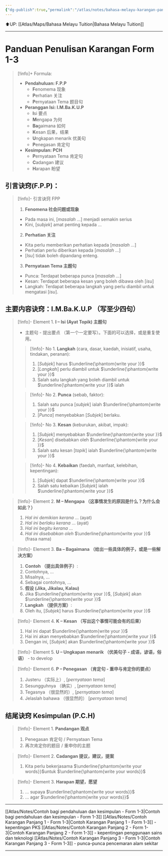 ```yaml
---
{"dg-publish":true,"permalink":"/atlas/notes/bahasa-melayu-karangan-panjang-form-1-3/"}
---
```


⬆️UP: [[Atlas/Maps/Bahasa Melayu Tuition\|Bahasa Melayu Tuition]]

---

# Panduan Penulisan Karangan Form 1-3

> [!info]+ Formula:
> - **Pendahuluan: F.P.P**
> 	- **F**enomema 现象
> 	- **P**erhatian 关注
> 	- **P**ernyataan Tema 题目句
> - **Peranggan Isi: I.M.Ba.K.U.P**
> 	- **I**si 要点
> 	- **M**engapa 为何
> 	- **Ba**gaimana 如何
> 	- **K**esan 后果，结果
> 	- **U**ngkapan menarik 优美句
> 	- **P**enegasan 肯定句
> - **Kesimpulan: PCH**
> 	- **P**ernyataan Tema 肯定句
> 	- **C**adangan 建议
> 	- **H**arapan 盼望

## 引言诀窍(F.P.P)：
> [!info]- 引言诀窍 FPP
> 1. **Fenomena 社会问题或现象**
> 	- Pada masa ini, [*masalah ...*] menjadi semakin serius
> 	- Kini, [*subjek*] amat penting kepada ...
> 2. **Perhatian 关注**
> 	- Kita perlu memberikan perhatian kepada [*masalah ...*]
> 	- Perhatian perlu diberikan kepada [*masalah ...*]
> 	- [*Isu*] tidak boleh dipandang enteng. 
> 3. **Pernyataan Tema 主题句**
> 	- Punca: Terdapat beberapa punca [*masalah ...*]
> 	- Kesan: Terdapat beberapa kesan yang boleh dibawa oleh [*isu*]
> 	- Langkah: Terdapat beberapa langkah yang perlu diambil untuk mengatasi [*isu*].
## 主要内容诀窍：I.M.Ba.K.U.P （写至少四句）
> [!info]- Element 1. **I – Isi (Ayat Topik) 主题句**
> - 主题句 - 提出要点 （第一个一定要写）。下面的可以选择，或是重复使用。
> 
> > [!info]- No 1. **Langkah** (cara, dasar, kaedah, inisiatif, usaha, tindakan, peranan): 
> > 1. [*Subjek*] harus $\underline{\phantom{write your }}$ 
> > 2. [*Langkah*] perlu diambil untuk $\underline{\phantom{write your }}$
> > 3. Salah satu langkah yang boleh diambil untuk $\underline{\phantom{write your }}$ ialah
> 
> > [!info]- No 2. **Punca** (sebab, faktor):
> > 1. Salah satu punca [*subjek*] ialah $\underline{\phantom{write your }}$
> > 2. [*Punca*] menyebabkan [*Subjek*] berlaku.
> 
> > [!info]- No 3. **Kesan** (keburukan, akibat, impak):
> > 1. [*Subjek*] menyebabkan $\underline{\phantom{write your }}$
> > 2. [*Kesan*] disebabkan oleh $\underline{\phantom{write your }}$
> > 3. Salah satu kesan [*topik*] ialah $\underline{\phantom{write your }}$
> 
> > [!info]- No 4. **Kebaikan** (faedah, manfaat, kelebihan, kepentingan):
> > 1. [*Subjek*] dapat $\underline{\phantom{write your }}$
> > 2. Salah satu kebaikan [*Subjek*] ialah $\underline{\phantom{write your }}$
 
> [!info]- Element 2. **M – Mengapa （这事情发生的原因是什么？为什么会如此？）**
> 1. *Hal ini demikian kerana* ... (ayat)
> 2. *Hal ini berlaku kerana* ...  (ayat)
> 3. *Hal ini begitu kerana* ...
> 4. *Hal ini disebabkan oleh* $\underline{\phantom{write your }}$ (frasa nama)

> [!info]- Element 3. **Ba – Bagaimana （给出一些具体的例子，或是一些解决方案）**
> 1. **Contoh （提出具体例子）**:
> 	1. Contohnya, ...
> 	2. Misalnya, ...
> 	3. Sebagai contohnya, ...
> 2. **假设 (Jika, Jikalau, Kalau)**
> 	1. Jika $\underline{\phantom{write your }}$, [*Subjek*] akan $\underline{\phantom{write your }}$
> 3. **Langkah （提供方案）**:
> 	1. Oleh itu, [*Subjek*] harus $\underline{\phantom{write your }}$

> [!info]- Element 4. **K – Kesan （写出这个事情可能会有的后果）**
> 1. Hal ini dapat $\underline{\phantom{write your }}$
> 2. Hai ini akan menyebabkan $\underline{\phantom{write your }}$
> 3. Dengan ini, [*Subjek*] akan $\underline{\phantom{write your }}$

> [!info]- Element 5. **U – Ungkapan menarik （优美句子 - 成语，谚语，俗语）** - to develop

> [!info]- Element 6. **P – Penegasan （肯定句 - 重申与肯定你的要点）**
> 1. Justeru （实际上）, [*pernyataan tema*] 
> 2. Sesungguhnya （确实）, [*pernyataan tema*]
> 3. Tegasnya （很显然的）, [*pernyataan tema*] 
> 4. Jelaslah bahawa （很显然的） [*pernyataan tema*]

## 结尾诀窍 Kesimpulan (P.C.H)

> [!info]- Element 1. **Pandangan 观点**
> 1. Penegasan 肯定句 / Pernyataan Tema
> 	1. 再次肯定你的题目 / 重申你的主题

> [!info]- Element 2. **Cadangan 提议，建议，提案**
> 1. Kita perlu bekerjasama $\underline{\phantom{write your words}}$untuk  $\underline{\phantom{write your words}}$

> [!info]- Element 3. **Harapan 期望，愿望**
> 1. ... supaya  $\underline{\phantom{write your words}}$
> 2. ... agar  $\underline{\phantom{write your words}}$

---

[[Atlas/Notes/Contoh bagi pendahuluan dan kesimpulan - Form 1-3\|Contoh bagi pendahuluan dan kesimpulan - Form 1-3]]
[[Atlas/Notes/Contoh Karangan Panjang 1 - Form 1-3\|Contoh Karangan Panjang 1 - Form 1-3]] - kepentingan PKS
[[Atlas/Notes/Contoh Karangan Panjang 2 - Form 1-3\|Contoh Karangan Panjang 2 - Form 1-3]] - kepentingan penggunaan sains dan teknologi
[[Atlas/Notes/Contoh Karangan Panjang 3 - Form 1-3\|Contoh Karangan Panjang 3 - Form 1-3]] - punca-punca pencemaran alam sekitar

---
